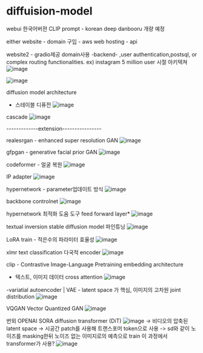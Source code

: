 # diffuision-model
webui 한국어버젼 
CLIP prompt - korean
deep danbooru 개량 예정

either
website - domain 구입 - aws web hosting - api

website2 - gradio제공 domain사용 -backend- ,user authentication,postsql, or complex routing functionalities.
ex) instagram 5 million user 시절 아키텍쳐
![image](https://github.com/jinuk0211/diffuision-model/assets/150532431/c06f63f0-2e88-4d5e-9c48-fdc078d23468)


![image](https://github.com/jinuk0211/diffuision-model/assets/150532431/4ba23b38-c887-40c9-a023-228332ca89f3)



diffusion model architecture 
- 스테이블 디퓨전
![image](https://github.com/jinuk0211/diffuision-model/assets/150532431/142b7b85-a86f-42dd-b82c-f9a726ec37f6)


cascade 
![image](https://github.com/jinuk0211/diffuision-model/assets/150532431/5ab437ab-f857-48ee-9604-f5f9c2ab326e)


-------------extension----------------

realesrgan - enhanced super resolution GAN
![image](https://github.com/jinuk0211/diffuision-model/assets/150532431/67880487-2e9a-43f8-a884-b9ab95bee6fa)


gfpgan - generative facial prior GAN
![image](https://github.com/jinuk0211/diffuision-model/assets/150532431/a25723ea-7681-4ab0-85f7-4fe9766ab4c0)


codeformer - 얼굴 복원
![image](https://github.com/jinuk0211/diffuision-model/assets/150532431/e0a32057-6856-46b3-a59b-4cfdcfc57d18)


IP adapter
![image](https://github.com/jinuk0211/diffuision-model/assets/150532431/0683be60-044e-4503-aabb-f09a8df7f413)


hypernetwork - parameter업데이트 방식
![image](https://github.com/jinuk0211/diffuision-model/assets/150532431/261d4ad3-f400-4c6c-b2fb-3d36b1c045c4)



backbone controlnet
![image](https://github.com/jinuk0211/diffuision-model/assets/150532431/cc9b8061-5000-4e8f-9430-3be5a48dc608)


hypernetwork 최적화 도움 도구 feed forward layer*
![image](https://github.com/jinuk0211/diffuision-model/assets/150532431/d1073c6a-1a2d-4083-b290-0966e303ebe8)


textual inversion stable diffusion model 파인튜닝
![image](https://github.com/jinuk0211/diffuision-model/assets/150532431/96b30974-1e8c-4f94-a5d1-c75bcfd45ab3)


LoRA train - 적은수의 파라미터 효율성
![image](https://github.com/jinuk0211/diffuision-model/assets/150532431/cfd93a91-ae5a-4ab7-a0d0-05e7efd3fc3f)


xlmr 
text classification 다국적 encoder
![image](https://github.com/jinuk0211/diffuision-model/assets/150532431/d96869ab-1e14-4b13-81d6-e8a5d445dec8)



clip - Contrastive Image-Language Pretraining
embedding architecture 
- 텍스트, 이미지 데이터 cross attention
![image](https://github.com/jinuk0211/diffuision-model/assets/150532431/019aa3f3-4a06-425a-86cc-57a081198a33)

-variatial autoencoder | VAE - latent space 가 핵심, 이미지의 고차원 joint distribution
![image](https://github.com/jinuk0211/diffuision-model/assets/150532431/65a05778-d728-4f2e-9fac-963a67c3e157)

 
VQGAN 
Vector Quantized GAN
![image](https://github.com/jinuk0211/diffuision-model/assets/150532431/0ff5d58a-a867-4f6b-90a2-2f65af0a46da)


번외
OPENAI SORA
diffusion transformer (DiT)
![image](https://github.com/jinuk0211/diffuision-model/assets/150532431/c5fb2609-2a7b-492a-8781-34e965f6dc82)
-> 비디오의 압축된 latent space
-> 시공간 patch를 사용해 트랜스포머 token으로 사용
-> sd와 같이 노이즈를 masking한뒤 노이즈 없는 이미지로의 예측으로 train
이 과정에서 transformer가 사용?
![image](https://github.com/jinuk0211/diffuision-model/assets/150532431/884d6eb2-cc75-4b6e-a473-085ceb59b2d6)
